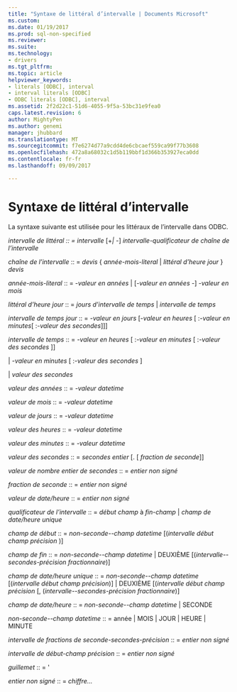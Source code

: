 ```yaml
---
title: "Syntaxe de littéral d’intervalle | Documents Microsoft"
ms.custom: 
ms.date: 01/19/2017
ms.prod: sql-non-specified
ms.reviewer: 
ms.suite: 
ms.technology:
- drivers
ms.tgt_pltfrm: 
ms.topic: article
helpviewer_keywords:
- literals [ODBC], interval
- interval literals [ODBC]
- ODBC literals [ODBC], interval
ms.assetid: 2f2d22c1-51d6-4055-9f5a-53bc31e9fea0
caps.latest.revision: 6
author: MightyPen
ms.author: genemi
manager: jhubbard
ms.translationtype: MT
ms.sourcegitcommit: f7e6274d77a9cdd4de6cbcaef559ca99f77b3608
ms.openlocfilehash: 472a8a68032c1d5b119bbf1d366b353927eca0dd
ms.contentlocale: fr-fr
ms.lasthandoff: 09/09/2017

---
```

# <a name="interval-literal-syntax"></a>Syntaxe de littéral d’intervalle
La syntaxe suivante est utilisée pour les littéraux de l’intervalle dans ODBC.  
  
 *intervalle de littéral :: = intervalle* [+*&#124;* -] *intervalle-qualificateur de chaîne de l’intervalle*  
  
 *chaîne de l’intervalle* :: = *devis* { *année-mois-literal* &#124; *littéral d’heure jour* } *devis*  
  
 *année-mois-literal* :: = *-valeur en années* &#124; [*-valeur en années* -] *-valeur en mois*  
  
 *littéral d’heure jour* :: = *jours d’intervalle de temps* &#124; *intervalle de temps*  
  
 *intervalle de temps jour* :: = *-valeur en jours* [*-valeur en heures* [ :*-valeur en minutes*[ :*-valeur des secondes*]]]  
  
 *intervalle de temps* :: = *-valeur en heures* [ :*-valeur en minutes* [ :*-valeur des secondes* ]]  
  
 &#124; *-valeur en minutes* [ :*-valeur des secondes* ]  
  
 &#124; *valeur des secondes*  
  
 *valeur des années* :: = *-valeur datetime*  
  
 *valeur de mois* :: = *-valeur datetime*  
  
 *valeur de jours* :: = *-valeur datetime*  
  
 *valeur des heures* :: = *-valeur datetime*  
  
 *valeur des minutes* :: = *-valeur datetime*  
  
 *valeur des secondes* :: = *secondes entier* [. [ *fraction de seconde*]]  
  
 *valeur de nombre entier de secondes* :: = *entier non signé*  
  
 *fraction de seconde* :: = *entier non signé*  
  
 *valeur de date/heure* :: = *entier non signé*  
  
 *qualificateur de l’intervalle* :: = *début champ* à *fin-champ* &#124; *champ de date/heure unique*  
  
 *champ de début* :: = *non-seconde--champ datetime* [(*intervalle début champ précision* )]  
  
 *champ de fin* :: = *non-seconde--champ datetime* &#124; DEUXIÈME [(*intervalle--secondes-précision fractionnaire*)]  
  
 *champ de date/heure unique* :: = *non-seconde--champ datetime* [(*intervalle début champ précision*)] &#124; DEUXIÈME [(*intervalle début champ précision* [, (*intervalle--secondes-précision fractionnaire*)]  
  
 *champ de date/heure* :: = *non-seconde--champ datetime* &#124; SECONDE  
  
 *non-seconde--champ datetime* :: = année &#124; MOIS &#124; JOUR &#124; HEURE &#124; MINUTE  
  
 *intervalle de fractions de seconde-secondes-précision* :: = *entier non signé*  
  
 *intervalle de début-champ précision* :: = *entier non signé*  
  
 *guillemet* :: = '  
  
 *entier non signé* :: = *chiffre...*
